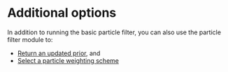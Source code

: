 # Additional options

In addition to running the basic particle filter, you can also use the particle filter module to:
* [Return an updated prior](prior), and
* [Select a particle weighting scheme](weighting)
